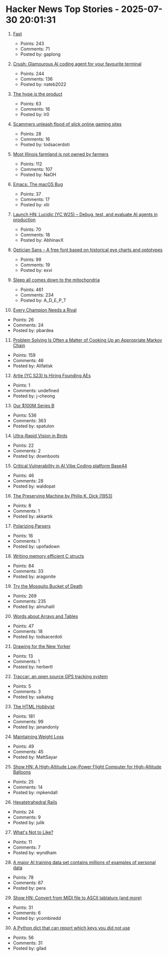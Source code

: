 # Hacker News Top Stories - 2025-07-30 20:01:31

1. [Fast](https://www.catherinejue.com/fast)
   - Points: 243
   - Comments: 71
   - Posted by: gaplong

2. [Crush: Glamourous AI coding agent for your favourite terminal](https://github.com/charmbracelet/crush)
   - Points: 244
   - Comments: 136
   - Posted by: nateb2022

3. [The hype is the product](https://rys.io/en/180.html)
   - Points: 63
   - Comments: 16
   - Posted by: lr0

4. [Scammers unleash flood of slick online gaming sites](https://krebsonsecurity.com/2025/07/scammers-unleash-flood-of-slick-online-gaming-sites/)
   - Points: 28
   - Comments: 16
   - Posted by: todsacerdoti

5. [Most Illinois farmland is not owned by farmers](https://www.chicagotribune.com/2025/06/01/illinois-farming-ownership-climate-change/)
   - Points: 112
   - Comments: 107
   - Posted by: NaOH

6. [Emacs: The macOS Bug](https://xlii.space/eng/emacs-the-macos-bug/)
   - Points: 37
   - Comments: 17
   - Posted by: xlii

7. [Launch HN: Lucidic (YC W25) – Debug, test, and evaluate AI agents in production](undefined)
   - Points: 70
   - Comments: 18
   - Posted by: AbhinavX

8. [Optician Sans – A free font based on historical eye charts and optotypes](https://optician-sans.com/)
   - Points: 99
   - Comments: 19
   - Posted by: exvi

9. [Sleep all comes down to the mitochondria](https://www.science.org/content/blog-post/it-all-comes-down-mitochondria)
   - Points: 461
   - Comments: 234
   - Posted by: A_D_E_P_T

10. [Every Champion Needs a Rival](https://tombrady.com/posts/every-champion-needs-a-rival)
   - Points: 26
   - Comments: 24
   - Posted by: pbardea

11. [Problem Solving Is Often a Matter of Cooking Up an Appropriate Markov Chain](https://www.jstor.org/stable/41548580)
   - Points: 159
   - Comments: 46
   - Posted by: Alifatisk

12. [Artie (YC S23) Is Hiring Founding AEs](https://www.ycombinator.com/companies/artie/jobs/CfSrcAH-founding-ae)
   - Points: 1
   - Comments: undefined
   - Posted by: j-cheong

13. [Our $100M Series B](https://oxide.computer/blog/our-100m-series-b)
   - Points: 536
   - Comments: 363
   - Posted by: spatulon

14. [Ultra-Rapid Vision in Birds](https://journals.plos.org/plosone/article?id=10.1371/journal.pone.0151099)
   - Points: 22
   - Comments: 2
   - Posted by: downboots

15. [Critical Vulnerability in AI Vibe Coding platform Base44](https://www.wiz.io/blog/critical-vulnerability-base44)
   - Points: 46
   - Comments: 28
   - Posted by: waldopat

16. [The Preserving Machine by Philip K. Dick (1953)](https://archive.org/details/Fantasy_Science_Fiction_v004n06_1953-06)
   - Points: 8
   - Comments: 1
   - Posted by: akkartik

17. [Polarizing Parsers](https://flak.tedunangst.com/post/polarizing-parsers)
   - Points: 16
   - Comments: 1
   - Posted by: upofadown

18. [Writing memory efficient C structs](https://tomscheers.github.io/2025/07/29/writing-memory-efficient-structs-post.html)
   - Points: 84
   - Comments: 33
   - Posted by: aragonite

19. [Try the Mosquito Bucket of Death](https://www.energyvanguard.com/blog/try-the-mosquito-bucket-of-death/)
   - Points: 269
   - Comments: 235
   - Posted by: almuhalil

20. [Words about Arrays and Tables](https://buttondown.com/hillelwayne/archive/2000-words-about-arrays-and-tables/)
   - Points: 47
   - Comments: 18
   - Posted by: todsacerdoti

21. [Drawing for the New Yorker](https://lizadonnelly.substack.com/p/drawing-for-the-new-yorker)
   - Points: 13
   - Comments: 1
   - Posted by: herbertl

22. [Traccar: an open source GPS tracking system](https://github.com/traccar/traccar)
   - Points: 5
   - Comments: 3
   - Posted by: saikatsg

23. [The HTML Hobbyist](https://www.htmlhobbyist.com/)
   - Points: 181
   - Comments: 99
   - Posted by: janandonly

24. [Maintaining Weight Loss](https://macrofactorapp.com/maintain-weight-loss/)
   - Points: 49
   - Comments: 45
   - Posted by: MattSayar

25. [Show HN: A High-Altitude Low-Power Flight Computer for High-Altitude Balloons](https://github.com/New-England-Weather-Balloon-Society/Tiny4FSK)
   - Points: 25
   - Comments: 14
   - Posted by: mpkendall

26. [Hexatetrahedral Rails](https://blog.julik.nl/2025/07/hexatetrahedral-rails)
   - Points: 24
   - Comments: 9
   - Posted by: julik

27. [What's Not to Like?](https://theamericanscholar.org/whats-not-to-like/)
   - Points: 11
   - Comments: 7
   - Posted by: wyndham

28. [A major AI training data set contains millions of examples of personal data](https://www.technologyreview.com/2025/07/18/1120466/a-major-ai-training-data-set-contains-millions-of-examples-of-personal-data/)
   - Points: 78
   - Comments: 67
   - Posted by: pera

29. [Show HN: Convert from MIDI file to ASCII tablature (and more)](https://github.com/scottvr/gtrsnipe/blob/main/README.md)
   - Points: 31
   - Comments: 6
   - Posted by: ycombiredd

30. [A Python dict that can report which keys you did not use](https://www.peterbe.com/plog/a-python-dict-that-can-report-which-keys-you-did-not-use)
   - Points: 56
   - Comments: 31
   - Posted by: gilad

